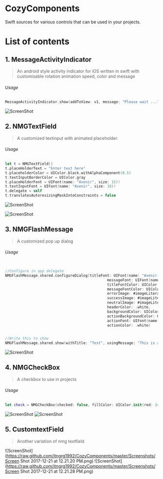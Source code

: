 # CozyComponents

Swift sources for various controls that can be used in your projects.

# List of contents

 ## 1. MessageActivityIndicator
 
 > An android style activity indicator for iOS written in swift with customisable rotation animation speed, color and message

###### Usage

```swift
MessageActivityIndicator.show(addToView: v1, message: "Please wait ...", .green, speed: 1, animated: true)
```
![ScreenShot](https://raw.github.com/jtngrg1992/CozyComponents/master/Screenshots/MAI.png)

## 2. NMGTextField

> A customized textinput with animated placeholder.


###### Usage

```swift
let t = NMGTextField()
t.placeHolderText = "Enter text here"
t.placeholderColor = UIColor.black.withAlphaComponent(0.5)
t.textInputBorderColor = UIColor.gray
t.placeHolderFont = UIFont(name: "Avenir", size: 15)!
t.textInputFont = UIFont(name: "Avenir", size: 18)!
t.delegate = self
t.translatesAutoresizingMaskIntoConstraints = false
 ```
 
![ScreenShot](https://raw.github.com/jtngrg1992/CozyComponents/master/Screenshots/NMGTF1.png)

![ScreenShot](https://raw.github.com/jtngrg1992/CozyComponents/master/Screenshots/NMGTF2.png)


## 3. NMGFlashMessage

> A customized pop up dialog


###### Usage

```swift

//Configure in app delegate
NMGFlashMessage.shared.configureDialog(titleFont: UIFont(name: "Avenir-Heavy", size: 20)!,
                                               messageFont: UIFont(name: "Avenir", size: 15)!,
                                               titleFontColor: UIColor.init(red: 80.0/255.0, green: 85.0/255.0, blue: 88.0/255.0, alpha: 1),
                                               messageFontColor: UIColor.init(red: 80.0/255.0, green: 85.0/255.0, blue: 88.0/255.0, alpha: 1),
                                               errorImage: #imageLiteral(resourceName: "error"),
                                               successImage: #imageLiteral(resourceName: "snap"),
                                               neutralImage: #imageLiteral(resourceName: "success"),
                                               headerColor: .white,
                                               backgroundColor: UIColor.init(red: 1, green: 1, blue: 1, alpha: 1),
                                               actionBackgroundColor: UIColor.init(red: 246.0/255.0, green: 86.0/255.0, blue: 86.0/255.0, alpha: 1),
                                               actionFont: UIFont(name: "Avenir-Heavy", size: 17)!,
                                               actionColor: .white)
                                               
```

```swift
//Write this to show
NMGFlashMessage.shared.show(withTitle: "Test", usingMessage: "This is a test", havingAction: "Okay!", andActionMode: .success)
```

![ScreenShot](https://raw.github.com/jtngrg1992/CozyComponents/master/Screenshots/NMGFlash1.png)

 ## 4. NMGCheckBox
 
 > A checkbox to use in projects

###### Usage

```swift
let check = NMGCheckBox(checked: false, fillColor: UIColor.init(red: 246.0/255.0, green: 86.0/255.0, blue: 86.0/255.0, alpha: 1), checkColor: .white)
```
![ScreenShot](https://raw.github.com/jtngrg1992/CozyComponents/master/Screenshots/NMGC1.png)
![ScreenShot](https://raw.github.com/jtngrg1992/CozyComponents/master/Screenshots/NMGC2.png)

## 5. CustomtextField
 
 > Another variation of nmg textfield
 
![ScreenShot](https://raw.github.com/jtngrg1992/CozyComponents/master/Screenshots/Screen Shot 2017-12-21 at 12.21.20 PM.png)
![ScreenShot](https://raw.github.com/jtngrg1992/CozyComponents/master/Screenshots/Screen Shot 2017-12-21 at 12.21.28 PM.png)
 
